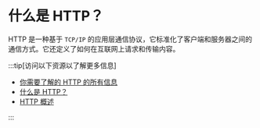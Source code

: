 # 什么是 HTTP？

HTTP 是一种基于 `TCP/IP` 的应用层通信协议，它标准化了客户端和服务器之间的通信方式。它还定义了如何在互联网上请求和传输内容。

:::tip[访问以下资源以了解更多信息]

- [你需要了解的 HTTP 的所有信息](https://cs.fyi/guide/http-in-depth)
- [什么是 HTTP？](https://www.cloudflare.com/zh-cn/learning/ddos/glossary/hypertext-transfer-protocol-http/)
- [HTTP 概述](https://developer.mozilla.org/zh-CN/docs/Web/HTTP/Overview)

:::
